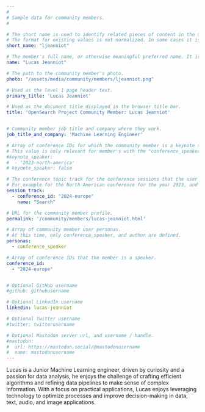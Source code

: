 ```yaml
---
#
# Sample data for community members.
#

# The short name is used to identify related pieces of content in the site. For example it is used in the "authors" array of blog posts, and it is used in the "presenters" array for OpenSearch Conference sessions to identify who is speaking.
# The format for existing values is not normalized. In some cases it is "first-initial-of-first-name" + "last-name", or matching a GitHub username, or something all together random. What is important is that it is unique within the system.
short_name: "ljeanniot"

# The member's full name, or otherwise meaningful preferred name. It is used in the templates for presenting content authors as well as the name of conference speakers.
name: "Lucas Jeanniot"

# The path to the community member's photo.
photo: "/assets/media/community/members/ljeanniot.png"

# Used as the level 1 page header text.
primary_title: 'Lucas Jeanniot'

# Used as the document title displayed in the browser title bar.
title: 'OpenSearch Project Community Member: Lucas Jeanniot'


# Community member job title and company where they work.
job_title_and_company: 'Machine Learning Engineer'

# Array of conference IDs for which the community member is a keynote speaker, if any, or boolean false otherwise.
# This value is only relevant for member's with the "conference_speaker" user persona.
#keynote_speaker:
#  - '2023-north-america'
# keynote_speaker: false

# The conference topic track for the conference sessions that the user is a speaker. These are shaped as an array of value pairs mapping conference ID and name. 
# For example for the North American conference for the year 2023, and the "Community" track:
session_track: 
  - conference_id: "2024-europe"
    name: "Search"

# URL for the community member profile.
permalink: '/community/members/lucas-jeanniot.html'

# Array of community member user personas.
# At this time, only conference_speaker, and author are defined.
personas:
  - conference_speaker

# Array of conference IDs that the member is a speaker.
conference_id:
  - "2024-europe"


# Optional GitHub username
#github: githubusername

# Optional LinkedIn username
linkedin: lucas-jeanniot

# Optional Twitter username
#twitter: twitterusername

# Optional Mastodon server url, and username / handle.
#mastodon:
#  url: https://mastodon.social/@mastodonusername
#  name: mastodonusername
---
```

Lucas is a Junior Machine Learning engineer, driven by curiosity and a passion for data analysis, he enjoys the challenge of crafting efficient algorithms and refining data pipelines to make sense of complex information. With a focus on practical applications, Lucas enjoys leveraging technology to optimize processes and improve decision-making in data, text, audio, and image applications.